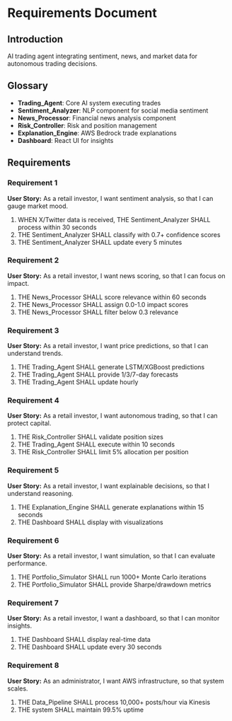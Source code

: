 # Requirements Document

## Introduction
AI trading agent integrating sentiment, news, and market data for autonomous trading decisions.

## Glossary
- **Trading_Agent**: Core AI system executing trades
- **Sentiment_Analyzer**: NLP component for social media sentiment
- **News_Processor**: Financial news analysis component
- **Risk_Controller**: Risk and position management
- **Explanation_Engine**: AWS Bedrock trade explanations
- **Dashboard**: React UI for insights

## Requirements

### Requirement 1
**User Story:** As a retail investor, I want sentiment analysis, so that I can gauge market mood.
1. WHEN X/Twitter data is received, THE Sentiment_Analyzer SHALL process within 30 seconds
2. THE Sentiment_Analyzer SHALL classify with 0.7+ confidence scores
3. THE Sentiment_Analyzer SHALL update every 5 minutes

### Requirement 2
**User Story:** As a retail investor, I want news scoring, so that I can focus on impact.
1. THE News_Processor SHALL score relevance within 60 seconds
2. THE News_Processor SHALL assign 0.0-1.0 impact scores
3. THE News_Processor SHALL filter below 0.3 relevance

### Requirement 3
**User Story:** As a retail investor, I want price predictions, so that I can understand trends.
1. THE Trading_Agent SHALL generate LSTM/XGBoost predictions
2. THE Trading_Agent SHALL provide 1/3/7-day forecasts
3. THE Trading_Agent SHALL update hourly

### Requirement 4
**User Story:** As a retail investor, I want autonomous trading, so that I can protect capital.
1. THE Risk_Controller SHALL validate position sizes
2. THE Trading_Agent SHALL execute within 10 seconds
3. THE Risk_Controller SHALL limit 5% allocation per position

### Requirement 5
**User Story:** As a retail investor, I want explainable decisions, so that I understand reasoning.
1. THE Explanation_Engine SHALL generate explanations within 15 seconds
2. THE Dashboard SHALL display with visualizations

### Requirement 6
**User Story:** As a retail investor, I want simulation, so that I can evaluate performance.
1. THE Portfolio_Simulator SHALL run 1000+ Monte Carlo iterations
2. THE Portfolio_Simulator SHALL provide Sharpe/drawdown metrics

### Requirement 7
**User Story:** As a retail investor, I want a dashboard, so that I can monitor insights.
1. THE Dashboard SHALL display real-time data
2. THE Dashboard SHALL update every 30 seconds

### Requirement 8
**User Story:** As an administrator, I want AWS infrastructure, so that system scales.
1. THE Data_Pipeline SHALL process 10,000+ posts/hour via Kinesis
2. THE system SHALL maintain 99.5% uptime